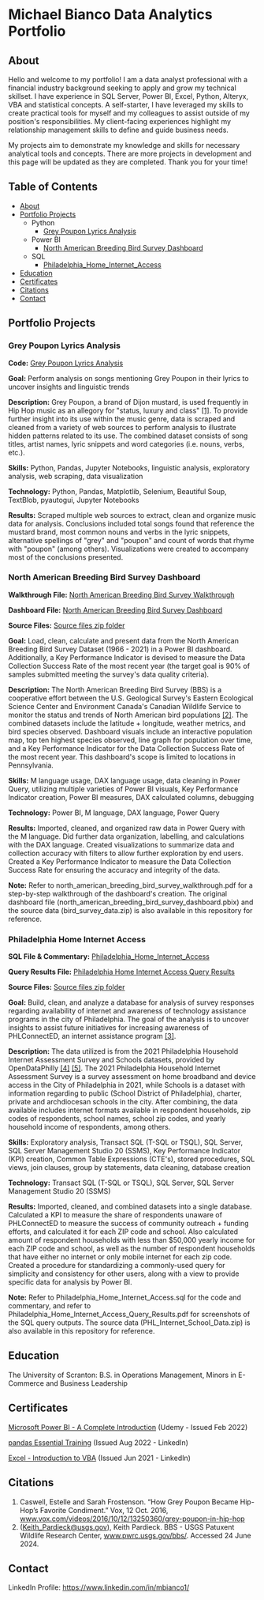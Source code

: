 # Michael Bianco Data Analytics Portfolio
## About
Hello and welcome to my portfolio! I am a data analyst professional with a financial industry background seeking to apply and grow my technical skillset. I have experience in SQL Server, Power BI, Excel, Python, Alteryx, VBA and statistical concepts. A self-starter, I have leveraged my skills to create practical tools for myself and my colleagues to assist outside of my position's responsibilities. My client-facing experiences highlight my relationship management skills to define and guide business needs.
	
My projects aim to demonstrate my knowledge and skills for necessary analytical tools and concepts. There are more projects in development and this page will be updated as they are completed. Thank you for your time!
## Table of Contents
* [About](https://github.com/Michael-Bianco-Portfolio/Data-Analytics-Portfolio/tree/main?tab=readme-ov-file#about)
* [Portfolio Projects](https://github.com/Michael-Bianco-Portfolio/Data-Analytics-Portfolio/tree/main?tab=readme-ov-file#portfolio-projects)
    * Python
        * [Grey Poupon Lyrics Analysis](https://github.com/Michael-Bianco-Portfolio/Data-Analytics-Portfolio/tree/main?tab=readme-ov-file#grey-poupon-lyrics-analysis)
    * Power BI
        * [North American Breeding Bird Survey Dashboard](https://github.com/Michael-Bianco-Portfolio/Data-Analytics-Portfolio?tab=readme-ov-file#north-american-breeding-bird-survey-dashboard)
    * SQL
    	* [Philadelphia_Home_Internet_Access](https://github.com/Michael-Bianco-Portfolio/Data-Analytics-Portfolio/tree/main?tab=readme-ov-file#philadelphia-home-internet-access)
 * [Education](https://github.com/Michael-Bianco-Portfolio/Data-Analytics-Portfolio/tree/main?tab=readme-ov-file#education)
 * [Certificates](https://github.com/Michael-Bianco-Portfolio/Data-Analytics-Portfolio/tree/main?tab=readme-ov-file#certificates)
 * [Citations](https://github.com/Michael-Bianco-Portfolio/Data-Analytics-Portfolio/tree/main?tab=readme-ov-file#citations)
 * [Contact](https://github.com/Michael-Bianco-Portfolio/Data-Analytics-Portfolio/tree/main?tab=readme-ov-file#contact)
## Portfolio Projects
### Grey Poupon Lyrics Analysis
**Code:** [Grey Poupon Lyrics Analysis](https://github.com/Michael-Bianco-Portfolio/Data-Analytics-Portfolio/blob/main/grey_poupon_lyrics_analysis.ipynb)

**Goal:** Perform analysis on songs mentioning Grey Poupon in their lyrics to uncover insights and linguistic trends

**Description:** Grey Poupon, a brand of Dijon mustard, is used frequently in Hip Hop music as an allegory for "status, luxury and class" [[1]](https://github.com/Michael-Bianco-Portfolio/Data-Analytics-Portfolio/tree/main?tab=readme-ov-file#citations). To provide further insight into its use within the music genre, data is scraped and cleaned from a variety of web sources to perform analysis to illustrate hidden patterns related to its use. The combined dataset consists of song titles, artist names, lyric snippets and word categories (i.e. nouns, verbs, etc.).

**Skills:** Python, Pandas, Jupyter Notebooks, linguistic analysis, exploratory analysis, web scraping, data visualization

**Technology:** Python, Pandas, Matplotlib, Selenium, Beautiful Soup, TextBlob, pyautogui, Jupyter Notebooks

**Results:** Scraped multiple web sources to extract, clean and organize music data for analysis. Conclusions included total songs found that reference the mustard brand, most common nouns and verbs in the lyric snippets, alternative spellings of "grey" and "poupon" and count of words that rhyme with "poupon" (among others). Visualizations were created to accompany most of the conclusions presented.
### North American Breeding Bird Survey Dashboard
**Walkthrough File:** [North American Breeding Bird Survey Walkthrough](https://github.com/Michael-Bianco-Portfolio/Data-Analytics-Portfolio/blob/main/north_american_breeding_bird_survey_walkthrough.pdf)

**Dashboard File:** [North American Breeding Bird Survey Dashboard](https://github.com/Michael-Bianco-Portfolio/Data-Analytics-Portfolio/blob/main/north_american_breeding_bird_survey_dashboard.pbix)

**Source Files:** [Source files zip folder](https://github.com/Michael-Bianco-Portfolio/Data-Analytics-Portfolio/blob/main/bird_survey_data.zip)

**Goal:** Load, clean, calculate and present data from the North American Breeding Bird Survey Dataset (1966 - 2021) in a Power BI dashboard. Additionally, a Key Performance Indicator is devised to measure the Data Collection Success Rate of the most recent year (the target goal is 90% of samples submitted meeting the survey's data quality criteria).

**Description:** The North American Breeding Bird Survey (BBS) is a cooperative effort between the U.S. Geological Survey's Eastern Ecological Science Center and Environment Canada's Canadian Wildlife Service to monitor the status and trends of North American bird populations [[2]](https://github.com/Michael-Bianco-Portfolio/Data-Analytics-Portfolio?tab=readme-ov-file#citations). The combined datasets include the latitude + longitude, weather metrics, and bird species observed. Dashboard visuals include an interactive population map, top ten highest species observed, line graph for population over time, and a Key Performance Indicator for the Data Collection Success Rate of the most recent year. This dashboard's scope is limited to locations in Pennsylvania.

**Skills:** M language usage, DAX language usage, data cleaning in Power Query, utilizing multiple varieties of Power BI visuals, Key Performance Indicator creation, Power BI measures, DAX calculated columns, debugging

**Technology:** Power BI, M language, DAX language, Power Query

**Results:** Imported, cleaned, and organized raw data in Power Query with the M language. Did further data organization, labelling, and calculations with the DAX language. Created visualizations to summarize data and collection accuracy with filters to allow further exploration by end users. Created a Key Performance Indicator to measure the Data Collection Success Rate for ensuring the accuracy and integrity of the data.

**Note:** Refer to north_american_breeding_bird_survey_walkthrough.pdf for a step-by-step walkthrough of the dashboard's creation. The original dashboard file (north_american_breeding_bird_survey_dashboard.pbix) and the source data (bird_survey_data.zip) is also available in this repository for reference.
### Philadelphia Home Internet Access
**SQL File & Commentary:** [Philadelphia_Home_Internet_Access](https://github.com/Michael-Bianco-Portfolio/Data-Analytics-Portfolio/blob/main/Philadelphia_Home_Internet_Access.sql)

**Query Results File:** [Philadelphia Home Internet Access Query Results](https://github.com/Michael-Bianco-Portfolio/Data-Analytics-Portfolio/blob/main/Philadelphia_Home_Internet_Access_Query_Results.pdf)

**Source Files:** [Source files zip folder](https://github.com/Michael-Bianco-Portfolio/Data-Analytics-Portfolio/blob/main/PHL_Internet_School_Data.zip)

**Goal:** Build, clean, and analyze a database for analysis of survey responses regarding availability of internet and awareness of technology assistance programs in the city of Philadelphia. The goal of the analysis is to uncover insights to assist future initiatives for increasing awareness of PHLConnectED, an internet assistance program [[3]](https://github.com/Michael-Bianco-Portfolio/Data-Analytics-Portfolio?tab=readme-ov-file#citations). 

**Description:** The data utilized is from the 2021 Philadelphia Household Internet Assessment Survey and Schools datasets, provided by OpenDataPhilly [[4]](https://github.com/Michael-Bianco-Portfolio/Data-Analytics-Portfolio?tab=readme-ov-file#citations) [[5]](https://github.com/Michael-Bianco-Portfolio/Data-Analytics-Portfolio?tab=readme-ov-file#citations). The 2021 Philadelphia Household Internet Assessment Survey is a survey assessment on home broadband and device access in the City of Philadelphia in 2021, while Schools is a dataset with information regarding to public (School District of Philadelphia), charter, private and archdiocesan schools in the city. After combining, the data available includes internet formats available in respondent households, zip codes of respondents, school names, school zip codes, and yearly household income of respondents, among others.

**Skills:** Exploratory analysis, Transact SQL (T-SQL or TSQL), SQL Server, SQL Server Management Studio 20 (SSMS), Key Performance Indicator (KPI) creation, Common Table Expressions (CTE's), stored procedures, SQL views, join clauses, group by statements, data cleaning, database creation

**Technology:** Transact SQL (T-SQL or TSQL), SQL Server, SQL Server Management Studio 20 (SSMS)

**Results:** Imported, cleaned, and combined datasets into a single database. Calculated a KPI to measure the share of respondents unaware of PHLConnectED to measure the success of community outreach + funding efforts, and calculated it for each ZIP code and school. Also calculated amount of respondent households with less than $50,000 yearly income for each ZIP code and school, as well as the number of respondent households that have either no internet or only mobile internet for each zip code. Created a procedure for standardizing a commonly-used query for simplicity and consistency for other users, along with a view to provide specific data for analysis by Power BI.

**Note:** Refer to Philadelphia_Home_Internet_Access.sql for the code and commentary, and refer to Philadelphia_Home_Internet_Access_Query_Results.pdf for screenshots of the SQL query outputs. The source data (PHL_Internet_School_Data.zip) is also available in this repository for reference.
## Education
The University of Scranton: B.S. in Operations Management, Minors in E-Commerce and Business Leadership
## Certificates
[Microsoft Power BI - A Complete Introduction](https://www.udemy.com/certificate/UC-cb8ee79f-abdb-4790-b678-e8b646ed324f/) (Udemy - Issued Feb 2022)

[pandas Essential Training](https://www.linkedin.com/learning/certificates/42160b4137a91c6f0ce2331b576adfef9394f2a6414c5ed02d76183974ea0813) (Issued Aug 2022 - LinkedIn)

[Excel - Introduction to VBA](https://www.linkedin.com/learning/certificates/448a1a3fb4fc11b4aee66d519f9fbc10ff92c09bb60abfdd5e23ecbfaaaf2be1) (Issued Jun 2021 - LinkedIn)
## Citations
1. Caswell, Estelle and Sarah Frostenson. “How Grey Poupon Became Hip-Hop’s Favorite Condiment.” Vox, 12 Oct. 2016, www.vox.com/videos/2016/10/12/13250360/grey-poupon-in-hip-hop
2. (Keith_Pardieck@usgs.gov), Keith Pardieck. BBS - USGS Patuxent Wildlife Research Center, www.pwrc.usgs.gov/bbs/. Accessed 24 June 2024. 
## Contact
LinkedIn Profile: https://www.linkedin.com/in/mbianco1/
